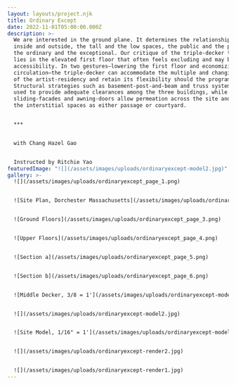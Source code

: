 ```yaml
---
layout: layouts/project.njk
title: Ordinary Except
date: 2022-11-01T05:00:00.000Z
description: >-
  We are interested in the ground plane. It determines the relationship between
  inside and outside, the tall and the low spaces, the public and the private,
  the ordinary and the exceptional. Our critique of the triple-decker typology
  lies in the elevated first floor that often feels excluding and may bar
  accessibility. In two gestures—lowering the first floor and economizing
  circulation—the triple-decker can accommodate the multiple and changing needs
  of the artist-residency and retain its flexibility should the program change.
  Structural strategies such as basement-post-and-beam and truss systems are
  used to provide adequate clearances among the three buildings, while
  sliding-facades and awning-doors allow permeation across the site and define
  the interstitial spaces as either passage or courtyard.


  ***


  with Chang Hazel Gao


  Instructed by Ritchie Yao
featuredImage: "![](/assets/images/uploads/ordinaryexcept-model2.jpg)"
gallery: >-
  ![](/assets/images/uploads/ordinaryexcept_page_1.png)


  ![Site Plan, Dorchester Massachusetts](/assets/images/uploads/ordinaryexcept_page_2.png)


  ![Ground Floors](/assets/images/uploads/ordinaryexcept_page_3.png)


  ![Upper Floors](/assets/images/uploads/ordinaryexcept_page_4.png)


  ![Section a](/assets/images/uploads/ordinaryexcept_page_5.png)


  ![Section b](/assets/images/uploads/ordinaryexcept_page_6.png)


  ![Middle Decker, 3/8 = 1'](/assets/images/uploads/ordinaryexcept-model1.jpg)


  ![](/assets/images/uploads/ordinaryexcept-model2.jpg)


  ![Site Model, 1/16" = 1'](/assets/images/uploads/ordinaryexcept-model3.jpg)


  ![](/assets/images/uploads/ordinaryexcept-render2.jpg)


  ![](/assets/images/uploads/ordinaryexcept-render1.jpg)
---
```


